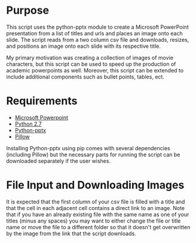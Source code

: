 # Purpose

This script uses the python-pptx module to create a Microsoft PowerPoint presentation from a list of titles and urls and places an image onto each slide. The script reads from a two column csv file and downloads, resizes, and positions an image onto each slide with its respective title.

My primary motivation was creating a collection of images of movie characters, but this script can be used to speed up the production of academic powerpoints as well. Moreover, this script can be extended to include additional components such as bullet points, tables, ect.

# Requirements

* [Microsoft Powerpoint](https://products.office.com/en-US/powerpoint?legRedir=true&CorrelationId=76852e31-7bcc-4191-b245-119bfe95cee9)
* [Python 2.7](https://www.python.org/) 
* [Python-pptx](http://python-pptx.readthedocs.org/en/latest/index.html)
* [Pillow](http://pillow.readthedocs.org/) 

Installing Python-pptx using pip comes with several dependencies (including Pillow) but the necessary parts for running the script can be downloaded separately if the user wishes.

# File Input and Downloading Images

It is expected that the first column of your csv file is filled with a title and that the cell in each adjacent cell contains a direct link to an image. Note that if you have an already existing file with the same name as one of your titles (minus any spaces) you may want to either change the file or title name or move the file to a different folder so that it doesn't get overwritten by the image from the link that the script downloads.
